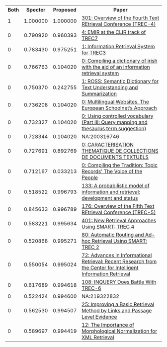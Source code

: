 <html><table><tr>
<th>Both</th>
<th>Specter</th>
<th>Proposed</th>
<th>Paper</th>
</tr>
<tr>
<td>1</td>
<td>1.000000</td>
<td>1.000000</td>
<td><a href="https://www.semanticscholar.org/paper/f916329efbbf21466af8d9ed74d7aacd32da4dfc">301: Overview of the Fourth Text REtrieval Conference (TREC-4)</a></td>
</tr>
<tr>
<td>0</td>
<td>0.790920</td>
<td>0.960393</td>
<td><a href="https://www.semanticscholar.org/paper/8068db96aa09eef27a525a1f83beb047c36d3a06">4: EMIR at the CLIR track of TREC7</a></td>
</tr>
<tr>
<td>0</td>
<td>0.783430</td>
<td>0.975251</td>
<td><a href="https://www.semanticscholar.org/paper/6e729801489e49aa8f4abfb3a11f0cbaca479c10">1: Information Retrieval System for TREC3</a></td>
</tr>
<tr>
<td>0</td>
<td>0.766763</td>
<td>0.104020</td>
<td><a href="https://www.semanticscholar.org/paper/d34c90e7f6cf631360efff7b290a4c0b6e269d71">0: Compiling a dictionary of irish with the aid of an information retrieval system</a></td>
</tr>
<tr>
<td>0</td>
<td>0.750370</td>
<td>0.242755</td>
<td><a href="https://www.semanticscholar.org/paper/15a88faad8b1aa1039128186cd5ed7caba8f9c72">1: ROSS: Semantic Dictionary for Text Understanding and Summarization</a></td>
</tr>
<tr>
<td>0</td>
<td>0.736208</td>
<td>0.104020</td>
<td><a href="https://www.semanticscholar.org/paper/37cea1ac307d120c449449339a4109d44c819451">0: Multilingual Websites. The European Schoolnet’s Approach</a></td>
</tr>
<tr>
<td>0</td>
<td>0.732327</td>
<td>0.104020</td>
<td><a href="https://www.semanticscholar.org/paper/947941bfe16464027bdff75576eb0e528dae80ca">0: Using controlled vocabulary (Part III: Query mapping and thesaurus term suggestion)</a></td>
</tr>
<tr>
<td>0</td>
<td>0.728344</td>
<td>0.104020</td>
<td>NA:200316746</td>
</tr>
<tr>
<td>0</td>
<td>0.727691</td>
<td>0.892769</td>
<td><a href="https://www.semanticscholar.org/paper/abd44f37f099234c63f9108b932e1ff48c664f57">0: CARACTERISATION THEMATIQUE DE COLLECTIONS DE DOCUMENTS TEXTUELS</a></td>
</tr>
<tr>
<td>0</td>
<td>0.712167</td>
<td>0.033213</td>
<td><a href="https://www.semanticscholar.org/paper/15e5761d3ea9c1cc1545dc9849b965063aa3d313">0: Compiling the Tradition: Topic Records' The Voice of the People</a></td>
</tr>
<tr>
<td>0</td>
<td>0.518522</td>
<td>0.996793</td>
<td><a href="https://www.semanticscholar.org/paper/44226ccddf4afdbaccaca02ea2f0a95626bc3252">133: A probabilistic model of information and retrieval: development and status</a></td>
</tr>
<tr>
<td>0</td>
<td>0.845633</td>
<td>0.996789</td>
<td><a href="https://www.semanticscholar.org/paper/3af6e426c3df8462bc0fdfbb18629b41eda28a63">176: Overview of the Fifth Text REtrieval Conference (TREC-5)</a></td>
</tr>
<tr>
<td>0</td>
<td>0.583221</td>
<td>0.995634</td>
<td><a href="https://www.semanticscholar.org/paper/9b5d05262159d96a2c1c9b7f1e1ebb4838e82128">401: New Retrieval Approaches Using SMART: TREC 4</a></td>
</tr>
<tr>
<td>0</td>
<td>0.520868</td>
<td>0.995271</td>
<td><a href="https://www.semanticscholar.org/paper/207691c32bd0c5ec316a437283565c26c783ca6b">80: Automatic Routing and Ad-hoc Retrieval Using SMART: TREC 2</a></td>
</tr>
<tr>
<td>0</td>
<td>0.550054</td>
<td>0.995024</td>
<td><a href="https://www.semanticscholar.org/paper/36cfa6f347b067a6e7a8aa3cf38146d32437099e">72: Advances in Informational Retrieval: Recent Research from the Center for Intelligent Information Retrieval</a></td>
</tr>
<tr>
<td>0</td>
<td>0.617689</td>
<td>0.994618</td>
<td><a href="https://www.semanticscholar.org/paper/afe6eda2b119bb471ded1e32cc32f05f45a4cdbc">108: INQUERY Does Battle With TREC-6</a></td>
</tr>
<tr>
<td>0</td>
<td>0.522424</td>
<td>0.994600</td>
<td>NA:219322832</td>
</tr>
<tr>
<td>0</td>
<td>0.562530</td>
<td>0.994507</td>
<td><a href="https://www.semanticscholar.org/paper/9b0205c042c225523ba928f25780456f99c927d2">25: Improving a Basic Retrieval Method by Links and Passage Level Evidence</a></td>
</tr>
<tr>
<td>0</td>
<td>0.589697</td>
<td>0.994419</td>
<td><a href="https://www.semanticscholar.org/paper/0d0457138447dc69b12ec1a0b543f3e3407c9968">12: The Importance of Morphological Normalization for XML Retrieval</a></td>
</tr>
</table></html>
